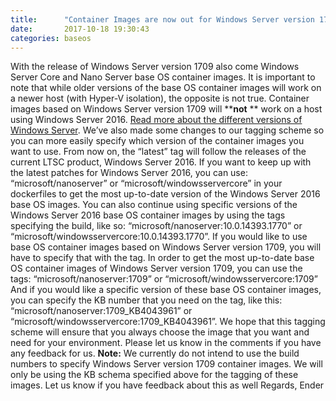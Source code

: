 ```yaml
---
title:      "Container Images are now out for Windows Server version 1709!"
date:       2017-10-18 19:30:43
categories: baseos
---
```

With the release of Windows Server version 1709 also come Windows Server Core and Nano Server base OS container images. It is important to note that while older versions of the base OS container images will work on a newer host (with Hyper-V isolation), the opposite is not true. Container images based on Windows Server version 1709 will **********not******** ** work on a host using Windows Server 2016. [Read more about the different versions of Windows Server](https://docs.microsoft.com/windows-server/get-started/semi-annual-channel-overview "Container base image versioning"). We’ve also made some changes to our tagging scheme so you can more easily specify which version of the container images you want to use. From now on, the “latest” tag will follow the releases of the current LTSC product, Windows Server 2016. If you want to keep up with the latest patches for Windows Server 2016, you can use: “microsoft/nanoserver” or “microsoft/windowsservercore” in your dockerfiles to get the most up-to-date version of the Windows Server 2016 base OS images. You can also continue using specific versions of the Windows Server 2016 base OS container images by using the tags specifying the build, like so: “microsoft/nanoserver:10.0.14393.1770” or “microsoft/windowsservercore:10.0.14393.1770”. If you would like to use base OS container images based on Windows Server version 1709, you will have to specify that with the tag. In order to get the most up-to-date base OS container images of Windows Server version 1709, you can use the tags: “microsoft/nanoserver:1709” or “microsoft/windowsservercore:1709” And if you would like a specific version of these base OS container images, you can specify the KB number that you need on the tag, like this: “microsoft/nanoserver:1709_KB4043961” or “microsoft/windowsservercore:1709_KB4043961”. We hope that this tagging scheme will ensure that you always choose the image that you want and need for your environment. Please let us know in the comments if you have any feedback for us. **Note:** We currently do not intend to use the build numbers to specify Windows Server version 1709 container images. We will only be using the KB schema specified above for the tagging of these images. Let us know if you have feedback about this as well Regards, Ender
